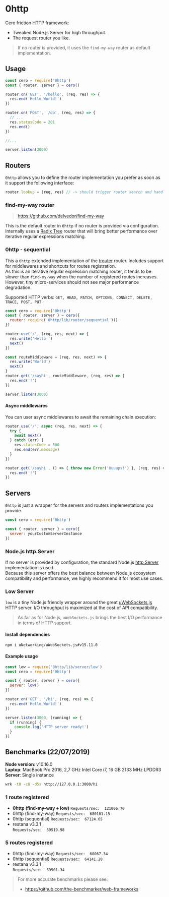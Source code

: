 # 0http
Cero friction HTTP framework:
- Tweaked Node.js Server for high throughput.
- The request router you like. 

> If no router is provided, it uses the `find-my-way` router as default implementation.

## Usage
```js
const cero = require('0http')
const { router, server } = cero()

router.on('GET', '/hello', (req, res) => {
  res.end('Hello World!')
})

router.on('POST', '/do', (req, res) => {
  // ...
  res.statusCode = 201
  res.end()
})

//...

server.listen(3000)
```

## Routers
`0http` allows you to define the router implementation you prefer as soon as it support the following interface:
```js
router.lookup = (req, res) // -> should trigger router search and handlers execution
```
### find-my-way router
> https://github.com/delvedor/find-my-way  

This is the default router in `0http` if no router is provided via configuration. Internally uses a [Radix Tree](https://en.wikipedia.org/wiki/Radix_tree) 
router that will bring better performance over iterative regular expressions matching. 

### 0http - sequential
This a `0http` extended implementation of the [trouter](https://www.npmjs.com/package/trouter) router. Includes support for middlewares and shortcuts for routes registration.  
As this is an iterative regular expression matching router, it tends to be slower than `find-my-way` when the number of registered routes increases. However, tiny micro-services should not see major performance degradation.  

Supported HTTP verbs: `GET, HEAD, PATCH, OPTIONS, CONNECT, DELETE, TRACE, POST, PUT`

```js
const cero = require('0http')
const { router, server } = cero({
  router: require('0http/lib/router/sequential')()
})

router.use('/', (req, res, next) => {
  res.write('Hello ')
  next()
})

const routeMiddleware = (req, res, next) => {
  res.write('World')
  next()
}
router.get('/sayhi', routeMiddleware, (req, res) => {
  res.end('!')
})

server.listen(3000)
```
#### Async middlewares
You can user async middlewares to await the remaining chain execution:
```js
router.use('/', async (req, res, next) => {
  try {
    await next()
  } catch (err) {
    res.statusCode = 500
    res.end(err.message)
  }
})

router.get('/sayhi', () => { throw new Error('Uuuups!') }, (req, res) => {
  res.end('!')
})
```
## Servers
`0http` is just a wrapper for the servers and routers implementations you provide. 
```js
const cero = require('0http')

const { router, server } = cero({
  server: yourCustomServerInstance
})
```

### Node.js http.Server 
If no server is provided by configuration, the standard Node.js [http.Server](https://nodejs.org/api/http.html#http_class_http_server) implementation is used.  
Because this server offers the best balance between Node.js ecosystem compatibility and performance, we highly recommend it for most use cases.

### Low Server
`low` is a tiny Node.js friendly wrapper around the great [uWebSockets.js](https://github.com/uNetworking/uWebSockets.js) HTTP server. I/O throughput is 
maximized at the cost of API compatibility.
> As far as for Node.js, `uWebSockets.js` brings the best I/O performance in terms of HTTP support.

#### Install dependencies
```
npm i uNetworking/uWebSockets.js#v15.11.0
```
#### Example usage
```js
const low = require('0http/lib/server/low')
const cero = require('0http')

const { router, server } = cero({
  server: low()
})

router.on('GET', '/hi', (req, res) => {
  res.end('Hello World!')
})

server.listen(3000, (running) => {
  if (running) {
    console.log('HTTP server ready!')
  }
})
```

## Benchmarks (22/07/2019)
**Node version**: v10.16.0  
**Laptop**: MacBook Pro 2016, 2,7 GHz Intel Core i7, 16 GB 2133 MHz LPDDR3  
**Server**: Single instance

```bash
wrk -t8 -c8 -d5s http://127.0.0.1:3000/hi
```

### 1 route registered
- **0http (find-my-way + low)**
  `Requests/sec:  121006.70`
- 0http (find-my-way) 
  `Requests/sec:  680101.15`
- 0http (sequential) 
  `Requests/sec:  67124.65`
- restana v3.3.1       
  `Requests/sec:  59519.98`

### 5 routes registered
- 0http (find-my-way) 
  `Requests/sec:  68067.34`
- 0http (sequential) 
  `Requests/sec:  64141.28`
- restana v3.3.1       
  `Requests/sec:  59501.34`

> For more accurate benchmarks please see:
> - https://github.com/the-benchmarker/web-frameworks